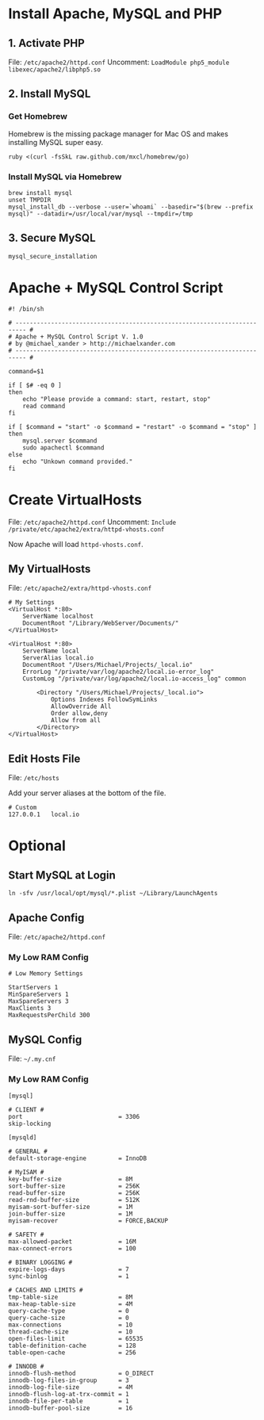 # Install Apache, MySQL and PHP

## 1. Activate PHP

File: `/etc/apache2/httpd.conf`
Uncomment: `LoadModule php5_module libexec/apache2/libphp5.so`

## 2. Install MySQL

### Get Homebrew

Homebrew is the missing package manager for Mac OS and makes installing MySQL super easy.

```
ruby <(curl -fsSkL raw.github.com/mxcl/homebrew/go)
```

### Install MySQL via Homebrew

```
brew install mysql
unset TMPDIR
mysql_install_db --verbose --user=`whoami` --basedir="$(brew --prefix mysql)" --datadir=/usr/local/var/mysql --tmpdir=/tmp
```

## 3. Secure MySQL

```
mysql_secure_installation
```


# Apache + MySQL Control Script

```
#! /bin/sh

# ------------------------------------------------------------------------- #
# Apache + MySQL Control Script V. 1.0
# by @michael_xander > http://michaelxander.com
# ------------------------------------------------------------------------- #

command=$1

if [ $# -eq 0 ]
then
    echo "Please provide a command: start, restart, stop"
    read command
fi

if [ $command = "start" -o $command = "restart" -o $command = "stop" ]
then
    mysql.server $command
    sudo apachectl $command
else
    echo "Unkown command provided."
fi
```


# Create VirtualHosts

File: `/etc/apache2/httpd.conf`
Uncomment: `Include /private/etc/apache2/extra/httpd-vhosts.conf`

Now Apache will load `httpd-vhosts.conf`.

## My VirtualHosts

File: `/etc/apache2/extra/httpd-vhosts.conf`

```
# My Settings
<VirtualHost *:80>
    ServerName localhost
    DocumentRoot "/Library/WebServer/Documents/"
</VirtualHost>

<VirtualHost *:80>
    ServerName local
    ServerAlias local.io
    DocumentRoot "/Users/Michael/Projects/_local.io"
    ErrorLog "/private/var/log/apache2/local.io-error_log"
    CustomLog "/private/var/log/apache2/local.io-access_log" common

        <Directory "/Users/Michael/Projects/_local.io">
            Options Indexes FollowSymLinks
            AllowOverride All
            Order allow,deny
            Allow from all
        </Directory>
</VirtualHost>
```

## Edit Hosts File

File: `/etc/hosts`

Add your server aliases at the bottom of the file.

```
# Custom
127.0.0.1	local.io
```


# Optional

## Start MySQL at Login

```
ln -sfv /usr/local/opt/mysql/*.plist ~/Library/LaunchAgents
```

## Apache Config

File: `/etc/apache2/httpd.conf`

### My Low RAM Config

```
# Low Memory Settings

StartServers 1
MinSpareServers 1
MaxSpareServers 3
MaxClients 3
MaxRequestsPerChild 300
```

## MySQL Config

File: `~/.my.cnf`

### My Low RAM Config

```
[mysql]

# CLIENT #
port                           = 3306
skip-locking

[mysqld]

# GENERAL #
default-storage-engine         = InnoDB

# MyISAM #
key-buffer-size                = 8M
sort-buffer-size 			   = 256K
read-buffer-size 			   = 256K
read-rnd-buffer-size 		   = 512K
myisam-sort-buffer-size 	   = 1M
join-buffer-size 			   = 1M
myisam-recover                 = FORCE,BACKUP

# SAFETY #
max-allowed-packet             = 16M
max-connect-errors             = 100

# BINARY LOGGING #
expire-logs-days               = 7
sync-binlog                    = 1

# CACHES AND LIMITS #
tmp-table-size                 = 8M
max-heap-table-size            = 4M
query-cache-type               = 0
query-cache-size               = 0
max-connections                = 10
thread-cache-size              = 10
open-files-limit               = 65535
table-definition-cache         = 128
table-open-cache               = 256

# INNODB #
innodb-flush-method            = O_DIRECT
innodb-log-files-in-group      = 3
innodb-log-file-size           = 4M
innodb-flush-log-at-trx-commit = 1
innodb-file-per-table          = 1
innodb-buffer-pool-size        = 16
```